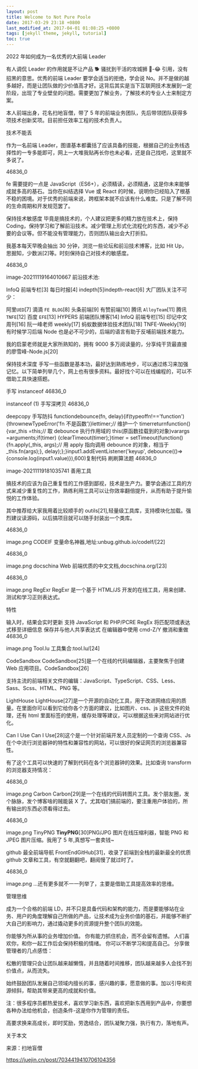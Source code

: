 ```yaml
---
layout: post
title: Welcome to Not Pure Poole
date: 2017-03-29 23:18 +0800
last_modified_at: 2017-04-01 01:08:25 +0800
tags: [jekyll theme, jekyll, tutorial]
toc: true
---
```


2022 年如何成为一名优秀的大前端 Leader

有人调侃 Leader 的作用就是不让产品 🐕 骚扰到干活的攻城狮 🦁-😂 引用，没有招黑的意思。优秀的前端 Leader 要学会适当的拒绝，学会说 No。并不是做的越多越好，而是让团队做的少价值高才好。这背后其实是当下互联网技术发展到一定阶段，出现了专业壁垒的问题。需要更加了解业务，了解技术的专业人士来制定方案。

本人前端出身，花名扫地盲僧，带了 5 年的前端业务团队，先后带领团队获得多项技术创新奖项。目前担任效率工程的技术负责人。

技术不能丢

作为一名前端 Leader，图谱基本都囊括了应该具备的技能，根据自己的业务线选择性的一专多能即可，网上一大堆我贴再长你也未必看，还是自己找吧，这里就不多说了。

46836_0

fe
需要提的一点是 JavaScript（ES6+），必须精读，必须精通，这是你未来能够成就多高的基石。当你在纠结选择 Vue 或 React 的时候，说明你已经陷入了根基不稳的困境。对于优秀的前端来说，跨框架本就不应该有什么难度。只是了解不同的生命周期和开发规范罢了。

保持技术敏感度
毕竟是搞技术的，个人建议把更多的精力放在技术上，保持 Coding，保持学习和了解前沿技术。减少管理上形式化流程化的东西，减少不必要的会议等。但不能没有管理能力，否则团队输出会大打折扣。

我基本每天早晚会抽出 30 分钟，浏览一些论坛和前沿技术博客，比如 Hit Up，思掘知，少数派[2]等。时刻保持自己对技术的敏感度。

46836_0

image-20211119164010667
前沿技术池:

InfoQ 前端专栏[3]
每日时报[4]
indepth[5]indepth-react[6]
大厂团队关注不可少：

阿里`UED`[7]
滴滴 `FE BLOG`[8]
头条前端[9]
有赞前端[10]
腾讯 `AlloyTeam`[11]
腾讯 `TNFE`[12]
百度 `EFE`[13]
HYPERS 前端团队博客[14]
InfoQ 前端专栏[15]
印记中文周刊[16]
阮一峰老师 weekly[17]
蚂蚁数据体验技术团队[18]
TNFE-Weekly[19]
有时候学习后端 Node 也是必不可少的，后端的语言有助于反哺前端技术能力。

我的启蒙老师就是大家所熟知的，拥有 9000 多万阅读量的，分享纯干货最直接的廖雪峰-Node.js[20]

保持技术深度
手写一些函数是基本功，最好达到熟练地步，可以通过练习来加强记忆。以下简单列举几个，网上也有很多资料。最好找个可以在线编程的，可以不借助工具快速搭题。

手写 instanceof
46836_0

instanceof (1)
手写深拷贝
46836_0

deepcopy
手写防抖
functiondebounce(fn, delay){if(typeoffn!=='function') {thrownewTypeError('fn 不是函数')}lettimer;// 维护一个 timerreturnfunction(){var_this =this;// 取 debounce 执行作用域的 this(原函数挂载到的对象)varargs =arguments;if(timer) {clearTimeout(timer);}timer = setTimeout(function(){fn.apply(\_this, args);// 用 apply 指向调用 debounce 的对象，相当于\_this.fn(args);}, delay);};}input1.addEventListener('keyup', debounce(()=>{console.log(input1.value)}),600)复制代码
刷刷算法题
46836_0

image-20211119181035741
善用工具

搞技术的应该为自己重复性的工作感到鄙视，技术是生产力。要学会通过工具的方式来减少重复性的工作，熟练利用工具可以让你效率翻倍提升，从而有助于提升愉悦的工作体验。

其中推荐给大家我用着比较顺手的 outils[21],轻量级工具库，支持模块化加载。强烈建议读源码，以后搞项目就可以随手封装出一个类库。

46836_0

image.png
CODEIF
变量命名神器,地址:unbug.github.io/codelf/[22]

46836_0

image.png
docschina
Web 前端优质的中文文档,docschina.org/[23]

46836_0

image.png
RegExr
RegExr 是一个基于 HTML/JS 开发的在线工具，用来创建、测试和学习正则表达式。

特性

输入时，结果会实时更新
支持 JavaScript 和 PHP/PCRE RegEx
将匹配项或表达式移至详细信息
保存并与他人共享表达式
在编辑器中使用 cmd-Z/Y 撤消和重做
46836_0

image.png
Tool.lu
工具集合:tool.lu/[24]

CodeSandbox
CodeSandbox[25]是一个在线的代码编辑器，主要聚焦于创建 Web 应用项目。CodeSandbox[26]

支持主流的前端相关文件的编辑：JavaScript、TypeScript、CSS、Less、Sass、Scss、HTML、PNG 等。

LightHouse
LightHouse[27]是一个开源的自动化工具，用于改进网络应用的质量。在里面你可以看到它给你各个方面的建议，比如图片、css、js 这些文件的处理，还有 html 里面标签的使用，缓存处理等建议，可以根据这些来对网站进行优化。

Can I Use
Can I Use[28]这个是一个针对前端开发人员定制的一个查询 CSS、Js 在个中流行浏览器钟的特性和兼容性的网站，可以很好的保证网页的浏览器兼容性。

有了这个工具可以快速的了解到代码在各个浏览器钟的效果。比如查询 transform 的浏览器支持情况：

46836_0

image.png
Carbon
Carbon[29]是一个在线的代码转图片工具。发个朋友圈，发个脉脉，发个博客啥的贼能装 X 了。尤其咱们搞前端的，要注重用户体验的，所有输出的东西必须看得过去。

46836_0

image.png
TinyPNG
**TinyPNG**[30]PNG/JPG 图片在线压缩利器，智能 PNG 和 JPEG 图片压缩。我用了 5 年,真想写一套卖钱~

github 最全前端导航
FrontEndGitHub[31]，收录了前端到全栈的最新最全的优质 github 文章和工具，有空就翻翻吧，翻阅慢了就过时了。

46836_0

image.png
...还有更多就不一一列举了，主要是借助工具提高效率的思维。

管理思维

成为一个合格的前端 LD，并不只是具备代码和架构的能力，而是要能够站在业务、用户的角度理解自己所做的产品，让技术成为业务价值的基石，并能够不断扩大自己的影响力，通过撬动更多的资源提升整个团队的效能。

你能够为所从事的业务增加价值。
你有能力抓住机会，而不会留有遗憾。
人们喜欢你，和你一起工作后会保持积极的情绪。
你可以不断学习和提高自己。
分享做管理者的几点感悟：

松散的管理只会让团队越来越懒惰，并且随着时间推移，团队越来越多人会找不到价值点，从而流失。

始终鼓励团队发展自己领域内擅长的事，感兴趣的事，愿意做的事。加以引导和资源倾斜，帮助其带来更高的成就和价值。

注：很多程序员都热爱技术，喜欢学习新东西，喜欢把新东西用到产品中，你要想各种办法给他机会，创造条件-这是你作为管理的责任。

高要求换来高成长，即时奖励，劳逸结合，团队凝聚力强，执行有力，落地有声。

关于本文

来源：扫地盲僧

https://juejin.cn/post/7034419410706104356​
